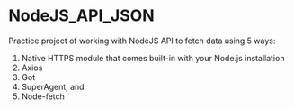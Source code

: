# NodeJS_API_JSON

Practice project of working with NodeJS API to fetch data using 5 ways: 

1. Native HTTPS module that comes built-in with your Node.js installation  
2. Axios
3. Got
4. SuperAgent, and 
5. Node-fetch